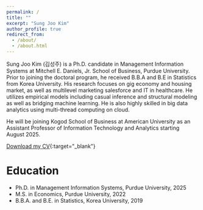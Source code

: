 ```yaml
---
permalink: /
title: ""
excerpt: "Sung Joo Kim"
author_profile: true
redirect_from: 
  - /about/
  - /about.html
---
```


Sung Joo Kim (김성주) is a Ph.D. candidate in Management Information Systems at Mitchell E. Daniels, Jr. School of Business, Purdue University. Prior to joining the doctoral program, he received B.B.A and B.E in Statistics from Korea University. His research focuses on gig economy and housing market, as well as multilevel marketing salesforce and IT in healthcare. He utilizes empirical models including casual inference and structural modeling as well as bridging machine learning. He is also highly skilled in big data analytics using multi-thread computing on cloud.  

He will be joining Kogod School of Business at American University as an Assistant Professor of Information Technology and Analytics starting August 2025.

[Download my CV](/files/Curriculum_Vitae_05272025.pdf){:target="_blank"} 

 
Education
======
* Ph.D. in Management Information Systems, Purdue University, 2025
* M.S. in Economics, Purdue University, 2022
* B.B.A. and B.E. in Statistics, Korea University, 2019



  


